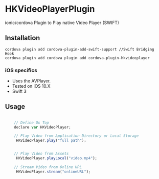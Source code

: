 # HKVideoPlayerPlugin
ionic/cordova Plugin to Play native Video Player (SWIFT)

## Installation

```
cordova plugin add cordova-plugin-add-swift-support //Swift Bridging Hook
cordova plugin add cordova plugin add cordova-plugin-hkvideoplayer
```

### iOS specifics
* Uses the AVPlayer.
* Tested on iOS 10.X
* Swift 3

## Usage

```javascript
 	
 	// Define On Top 
 	declare var HKVideoPlayer;

 	// Play Video from Application Directory or Local Storage
 	 HKVideoPlayer.play("full path");


 	// Play Video from Assets
 	 HKVideoPlayer.playLocal("video.mp4");

 	// Stream Video from Online URL
 	 HKVideoPlayer.stream("onlineURL");


```
